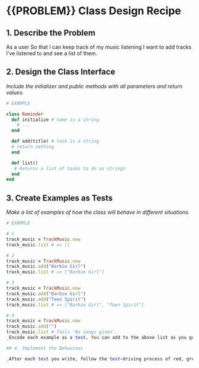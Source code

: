 # {{PROBLEM}} Class Design Recipe

## 1. Describe the Problem

As a user
So that I can keep track of my music listening
I want to add tracks I've listened to and see a list of them.

## 2. Design the Class Interface

_Include the initializer and public methods with all parameters and return values._

```ruby
# EXAMPLE

class Reminder
  def initialize # name is a string
    # ...
  end

  def add(title) # task is a string
  # return nothing 
  end

  def list()
   # Returns a list of tasks to do as strings
  end
end
```

## 3. Create Examples as Tests

_Make a list of examples of how the class will behave in different situations._

```ruby
# EXAMPLE

# 1
track_music = TrackMusic.new
track_music.list # => []

# 2
track_music = TrackMusic.new
track_music.add("Barbie Girl")
track_music.list # => ["Barbie Girl"]

# 3
track_music = TrackMusic.new
track_music.add("Barbie Girl")
track_music.add("Teen Spirit")
track_music.list # => ["Barbie Girl", "Teen Spirit"]

# 4 
track_music = TrackMusic.new 
track_music.add("")
track_music.list # fails 'No songs given'.
_Encode each example as a test. You can add to the above list as you go._

## 4. Implement the Behaviour

_After each test you write, follow the test-driving process of red, green, refactor to implement the behaviour._
